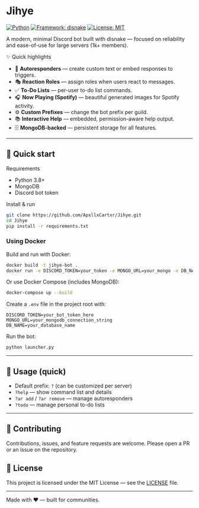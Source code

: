 # Jihye

[![Python](https://img.shields.io/badge/Python-3.8+-blue.svg)](https://www.python.org/)
[![Framework: disnake](https://img.shields.io/badge/Framework-disnake-7289DA.svg)](https://github.com/DisnakeDev/disnake)
[![License: MIT](https://img.shields.io/badge/License-MIT-green.svg)](LICENSE)

A modern, minimal Discord bot built with disnake — focused on reliability and ease-of-use for large servers (1k+ members).

✨ Quick highlights

- 🧠 **Autoresponders** — create custom text or embed responses to triggers.
- 🎭 **Reaction Roles** — assign roles when users react to messages.
- ✅ **To‑Do Lists** — per-user to-do list commands.
- 🎧 **Now Playing (Spotify)** — beautiful generated images for Spotify activity.
- ⚙️ **Custom Prefixes** — change the bot prefix per guild.
- 📚 **Interactive Help** — embedded, permission-aware help output.
- 🗄️ **MongoDB-backed** — persistent storage for all features.

---

## 🚀 Quick start

Requirements

- Python 3.8+
- MongoDB
- Discord bot token

Install & run

```bash
git clone https://github.com/ApxllxCartxr/Jihye.git
cd Jihye
pip install -r requirements.txt
```

### Using Docker

Build and run with Docker:

```bash
docker build -t jihye-bot .
docker run -e DISCORD_TOKEN=your_token -e MONGO_URL=your_mongo -e DB_NAME=your_db jihye-bot
```

Or use Docker Compose (includes MongoDB):

```bash
docker-compose up --build
```

Create a `.env` file in the project root with:

```env
DISCORD_TOKEN=your_bot_token_here
MONGO_URL=your_mongodb_connection_string
DB_NAME=your_database_name
```

Run the bot:

```bash
python launcher.py
```

---

## 📖 Usage (quick)

- Default prefix: `?` (can be customized per server)
- `?help` — show command list and details
- `?ar add` / `?ar remove` — manage autoresponders
- `?todo` — manage personal to-do lists

---

## 🤝 Contributing

Contributions, issues, and feature requests are welcome. Please open a PR or an issue on the repository.

## 📄 License

This project is licensed under the MIT License — see the [LICENSE](LICENSE) file.

---

Made with ❤️ — built for communities.
